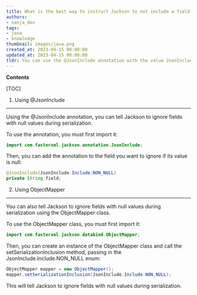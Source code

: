 ```yaml
---
title: What is the best way to instruct Jackson to not include a field in the serialization process if its value is null?
authors:
- nanja_dev
tags:
- java
- knowledge
thumbnail: images/java.png
created_at: 2023-04-15 00:00:00
updated_at: 2023-04-15 00:00:00
tldr: You can use the @JsonInclude annotation with the value JsonInclude.Include.NON\_NULL to tell Jackson to ignore a field during serialization if its value is null.
---
```


**Contents**

[TOC]

1. Using @JsonInclude
---------------------------------
Using the @JsonInclude annotation, you can tell Jackson to ignore fields with null values during serialization.

To use the annotation, you must first import it:

```java
import com.fasterxml.jackson.annotation.JsonInclude;
```

Then, you can add the annotation to the field you want to ignore if its value is null:

```java
@JsonInclude(JsonInclude.Include.NON_NULL)
private String field;
```

2. Using ObjectMapper
---------------------------------
You can also tell Jackson to ignore fields with null values during serialization using the ObjectMapper class.

To use the ObjectMapper class, you must first import it:

```java
import com.fasterxml.jackson.databind.ObjectMapper;
```

Then, you can create an instance of the ObjectMapper class and call the setSerializationInclusion method, passing in the JsonInclude.Include.NON_NULL enum:

```java
ObjectMapper mapper = new ObjectMapper();
mapper.setSerializationInclusion(JsonInclude.Include.NON_NULL);
```

This will tell Jackson to ignore fields with null values during serialization.
